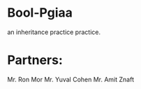 # Bool-Pgiaa
an inheritance practice practice.

# Partners:
Mr. Ron Mor
Mr. Yuval Cohen
Mr. Amit Znaft
